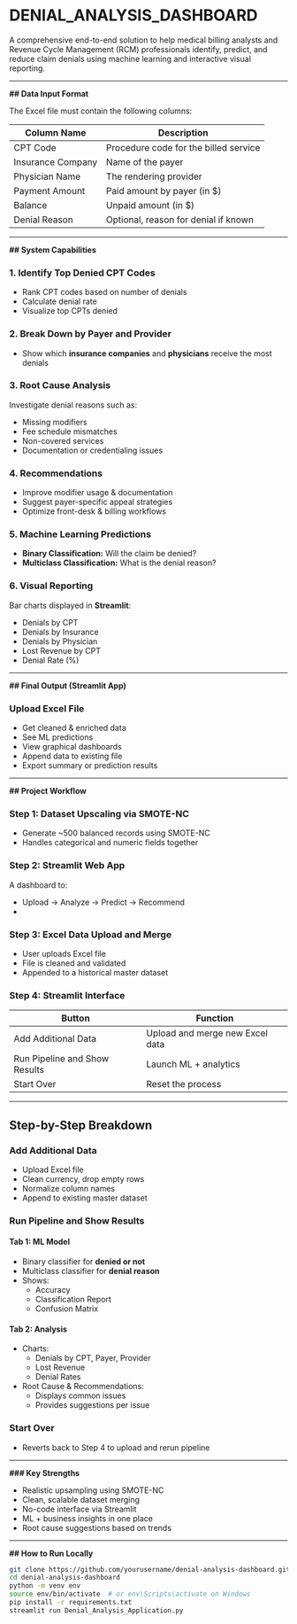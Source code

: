 # DENIAL_ANALYSIS_DASHBOARD

A comprehensive end-to-end solution to help medical billing analysts and Revenue Cycle Management (RCM) professionals identify, predict, and reduce claim denials using machine learning and interactive visual reporting.

---

**##  Data Input Format**

The Excel file must contain the following columns:

| Column Name         | Description                          |
|---------------------|--------------------------------------|
| CPT Code            | Procedure code for the billed service |
| Insurance Company   | Name of the payer                    |
| Physician Name      | The rendering provider               |
| Payment Amount      | Paid amount by payer (in $)          |
| Balance             | Unpaid amount (in $)                 |
| Denial Reason       | Optional, reason for denial if known |

---

**##  System Capabilities**

### 1.  Identify Top Denied CPT Codes
- Rank CPT codes based on number of denials  
- Calculate denial rate  
- Visualize top CPTs denied

### 2.  Break Down by Payer and Provider
- Show which **insurance companies** and **physicians** receive the most denials

### 3.  Root Cause Analysis
Investigate denial reasons such as:
- Missing modifiers  
- Fee schedule mismatches  
- Non-covered services  
- Documentation or credentialing issues

### 4.  Recommendations
- Improve modifier usage & documentation
- Suggest payer-specific appeal strategies
- Optimize front-desk & billing workflows

### 5.  Machine Learning Predictions
- **Binary Classification:** Will the claim be denied?
- **Multiclass Classification:** What is the denial reason?

### 6.  Visual Reporting
Bar charts displayed in **Streamlit**:
- Denials by CPT
- Denials by Insurance
- Denials by Physician
- Lost Revenue by CPT
- Denial Rate (%)

---

**##  Final Output (Streamlit App)**

### Upload Excel File  
- Get cleaned & enriched data  
- See ML predictions  
- View graphical dashboards  
- Append data to existing file  
- Export summary or prediction results

---

**##  Project Workflow**

###  Step 1: Dataset Upscaling via SMOTE-NC
- Generate ~500 balanced records using SMOTE-NC  
- Handles categorical and numeric fields together

###  Step 2: Streamlit Web App
A dashboard to:
- Upload → Analyze → Predict → Recommend
-
###  Step 3: Excel Data Upload and Merge
- User uploads Excel file  
- File is cleaned and validated  
- Appended to a historical master dataset



###  Step 4: Streamlit Interface

| Button | Function |
|--------|----------|
| Add Additional Data | Upload and merge new Excel data |
| Run Pipeline and Show Results | Launch ML + analytics |
| Start Over | Reset the process |

---

##  Step-by-Step Breakdown

###  Add Additional Data
- Upload Excel file  
- Clean currency, drop empty rows  
- Normalize column names  
- Append to existing master dataset

###  Run Pipeline and Show Results

####  Tab 1: ML Model
- Binary classifier for **denied or not**
- Multiclass classifier for **denial reason**
- Shows:
  - Accuracy
  - Classification Report
  - Confusion Matrix

####  Tab 2: Analysis
- Charts:
  - Denials by CPT, Payer, Provider
  - Lost Revenue
  - Denial Rates
- Root Cause & Recommendations:
  - Displays common issues
  - Provides suggestions per issue

###  Start Over
- Reverts back to Step 4 to upload and rerun pipeline

---


**###  Key Strengths**
- Realistic upsampling using SMOTE-NC  
- Clean, scalable dataset merging  
- No-code interface via Streamlit  
- ML + business insights in one place  
- Root cause suggestions based on trends


---

**##  How to Run Locally**

```bash
git clone https://github.com/yourusername/denial-analysis-dashboard.git
cd denial-analysis-dashboard
python -m venv env
source env/bin/activate  # or env\Scripts\activate on Windows
pip install -r requirements.txt
streamlit run Denial_Analysis_Application.py
